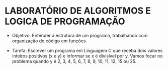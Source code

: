 # LABORATÓRIO DE ALGORITMOS E LOGICA DE PROGRAMAÇÃO

- Objetivo: Entender a estrutura de um programa, trabalhando com organização do código em funções.

- Tarefa: Escrever um programa em Linguagem C que receba dois valores inteiros positivos (x e y) e informar se x é divisível por y. Vamos focar no problema quando y é 2, 3, 4, 5, 6, 7, 8, 9, 10, 11, 12, 15 ou 25.

